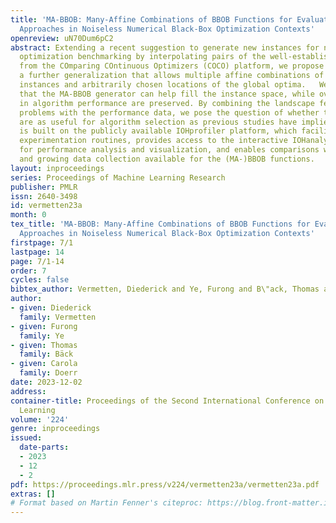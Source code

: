 ```yaml
---
title: 'MA-BBOB: Many-Affine Combinations of BBOB Functions for Evaluating AutoML
  Approaches in Noiseless Numerical Black-Box Optimization Contexts'
openreview: uN70Dum6pC2
abstract: Extending a recent suggestion to generate new instances for numerical black-box
  optimization benchmarking by interpolating pairs of the well-established BBOB functions
  from the COmparing COntinuous Optimizers (COCO) platform, we propose in this work
  a further generalization that allows multiple affine combinations of the original
  instances and arbitrarily chosen locations of the global optima.   We demonstrate
  that the MA-BBOB generator can help fill the instance space, while overall patterns
  in algorithm performance are preserved. By combining the landscape features of the
  problems with the performance data, we pose the question of whether these features
  are as useful for algorithm selection as previous studies have implied.  MA-BBOB
  is built on the publicly available IOHprofiler platform, which facilitates standardized
  experimentation routines, provides access to the interactive IOHanalyzer module
  for performance analysis and visualization, and enables comparisons with the rich
  and growing data collection available for the (MA-)BBOB functions.
layout: inproceedings
series: Proceedings of Machine Learning Research
publisher: PMLR
issn: 2640-3498
id: vermetten23a
month: 0
tex_title: 'MA-BBOB: Many-Affine Combinations of BBOB Functions for Evaluating AutoML
  Approaches in Noiseless Numerical Black-Box Optimization Contexts'
firstpage: 7/1
lastpage: 14
page: 7/1-14
order: 7
cycles: false
bibtex_author: Vermetten, Diederick and Ye, Furong and B\"ack, Thomas and Doerr, Carola
author:
- given: Diederick
  family: Vermetten
- given: Furong
  family: Ye
- given: Thomas
  family: Bäck
- given: Carola
  family: Doerr
date: 2023-12-02
address:
container-title: Proceedings of the Second International Conference on Automated Machine
  Learning
volume: '224'
genre: inproceedings
issued:
  date-parts:
  - 2023
  - 12
  - 2
pdf: https://proceedings.mlr.press/v224/vermetten23a/vermetten23a.pdf
extras: []
# Format based on Martin Fenner's citeproc: https://blog.front-matter.io/posts/citeproc-yaml-for-bibliographies/
---
```

